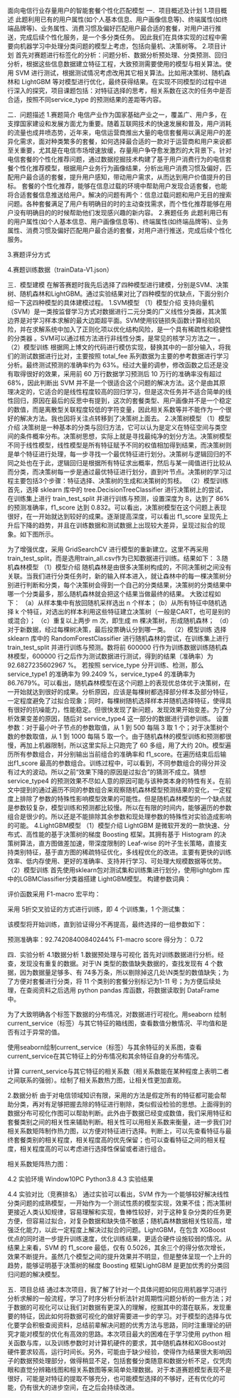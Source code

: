 面向电信行业存量用户的智能套餐个性化匹配模型
一．项目概述及计划
1.项目概述
此题利用已有的用户属性(如个人基本信息、用户画像信息等)、终端属性(如终端品牌等)、业务属性、消费习惯及偏好匹配用户最合适的套餐，对用户进行推送，完成后续个性化服务，是一个多分类任务。 因此我们在具体实现的过程中需要向机器学习中处理分类问题的模型上考虑，包括向量机、决策树等。
2.项目计划
首先对赛题进行标签化的分析：问题分析、数据分析预处理、分类预测、回归分析，根据这些信息数据建立特征工程，大致预测需要使用的模型与相关算法。使用 SVM 进行测试，根据测试情况考虑改用其它相关算法。比如用决策树、随机森林和 LightGBM 等对模型进行优化，最终获得结果。在实现不同模型的过程中进行深入的探究，项目课题包括：对特征选择的思考，相关系数在这次的任务中是否合适，按照不同service_type 的预测结果的差距等内容。

二．问题描述
1.赛题简介
电信产业作为国家基础产业之一，覆盖广、用户多，在支撑国家建设和发展方面尤为重要。随着互联网技术的快速发展和普及，用户消耗的流量也成井喷态势，近年来，电信运营商推出大量的电信套餐用以满足用户的差异化需求，面对种类繁多的套餐，如何选择最合适的一款对于运营商和用户来说都至关重要，尤其是在电信市场增速放缓，存量用户争夺愈发激烈的大背景下。针对电信套餐的个性化推荐问题，通过数据挖掘技术构建了基于用户消费行为的电信套餐个性化推荐模型，根据用户业务行为画像结果，分析出用户消费习惯及偏好，匹配用户最合适的套餐，提升用户感知，带动用户需求，从而达到用户价值提升的目标。
套餐的个性化推荐，能够在信息过载的环境中帮助用户发现合适套餐，也能将合适套餐信息推送给用户。解决的问题有两个：信息过载问题和用户无目的搜索问题。各种套餐满足了用户有明确目的时的主动查找需求，而个性化推荐能够在用户没有明确目的的时候帮助他们发现感兴趣的新内容。
2.赛题任务
此题利用已有的用户属性(如个人基本信息、用户画像信息等)、终端属性(如终端品牌等)、业务属性、消费习惯及偏好匹配用户最合适的套餐，对用户进行推送，完成后续个性化服务。

3.赛题评分方式
      
4.赛题训练数据（trainData-V1.json）
    
三．模型建模
在解答赛题时我先后选择了四种模型进行建模，分别是SVM、决策树、随机森林和LightGBM。通过实验结果对比了四种模型的优缺点，下面分别介绍一下这四种模型的具体建模过程。
1.SVM模型
（1）模型介绍
支持向量机（SVM）是一类按监督学习方式对数据进行二元分类的广义线性分类器，其决策边界是对学习样本求解的最大边距超平面。SVM使用铰链损失函数计算经验风险，并在求解系统中加入了正则化项以优化结构风险，是一个具有稀疏性和稳健性的分类器 。SVM可以通过核方法进行非线性分类，是常见的核学习方法之一 。
（2）模型训练
根据网上博文的代码进行模仿实现，替换其中的一部分输入，将我们的测试数据进行比对，主要按照 total_fee 系列数据为主要的参考数据进行学习分析。最终测试预测的准确率约为 63%。经过大量的调参，修改函数之后还是没有取得很好的效果，采用前 60 万行数据学习预测后 10 万行的准确率没有超过 68%，因此判断出 SVM 并不是一个很适合这个问题的解决方法。这个是由其原理决定的，它适合的是线性程度较高的回归学习，但是这次任务并不适合简单的线性回归，原因在最后的反思中有提到，这次的套餐类型、用户画像并不是一个稳定的数值，而是离散型关联程度较低的字符变量，因此相关系数等并不能作为一个很好的解决方法。我也因将关注点转移到了决策树上面去。
2.决策树模型
（1）模型介绍
决策树是一种基本的分类与回归方法，它可以认为是定义在特征空间与类空间的条件概率分布。决策树思想，实际上就是寻找最纯净的划分方法。决策树模型不同于线性模型，线性模型是所有特征赋予不同的权值相加得到结果，而决策树则是单个特征进行处理，每一步寻找一个最优特征进行划分。决策树与逻辑回归的不同之处也在于此，逻辑回归是根据所有特征求出概率，然后与某一阈值进行比较从而分类，而决策树每一步是通过最优特征进行划分，直到叶节点。决策树的学习过程主要包括3个步骤：特征选择、决策树的生成和决策树的剪枝。
（2）模型训练
首先，选择 sklearn 库中的 tree.DecisionTreeClassifier 进行决策树上的尝试，在训练集上进行 train_test_split 并进行训练与预测，设置深度为 8，达到了 86%的预测准确率，f1_score 达到 0.832。可以看出，决策树模型在这个问题上表现很好，在一开始就达到较好的成果。逐渐提高深度，可以看出 f1_score 呈现先上升后下降的趋势，并且在训练数据和测试数据上出现较大差异，呈现过拟合的现象。如下图所示。

  
      
        
为了增强优度，采用 GridSearchCV 进行模型的重新建立。这里不再采用 
train_test_split，而是选用train_all.csv作为已知数据进行训练。结果如下：
3.随机森林模型
（1）模型介绍
随机森林是由很多决策树构成的，不同决策树之间没有关联。当我们进行分类任务时，新的输入样本进入，就让森林中的每一棵决策树分别进行判断和分类，每个决策树会得到一个自己的分类结果，决策树的分类结果中哪一个分类最多，那么随机森林就会把这个结果当做最终的结果。
大致过程如下：
（a）从样本集中有放回随机采样选出 n 个样本；
(b）从所有特征中随机选择 k 个特征，对选出的样本利用这些特征建立决策树（一般是CART，也可是别的或混合）；
（c）重复以上两步 m 次，即生成 m 棵决策树，形成随机森林；
（d）对于新数据，经过每棵树决策，最后投票确认分到哪一类。
（2）模型训练
选择 sklearn 库中的 RandomForestClassifier 进行随机森林的尝试，在训练集上进行 train_test_split 并进行训练与预测。数将前 600000 行作为训练数据训练随机森林模型，600000 行之后作为测试数据进行测试，得到的结果（准确率）为 92.6827235602967 %。 若按照 service_type 分开训练、检测，那么 service_type1 的准确率为 99.2409 %，service_type4 的准确率为 86.7679%。可以看出，随机森林模型在这个问题上的表现优总体优于决策树，在一开始就达到很好的成果。分析原因，应该是每棵树都选择部分样本及部分特征，一定程度避免了过拟合现象；同时，每棵树随机选择样本并随机选择特征，使得具有很好的抗噪能力，性能稳定。但很快发现了新问题，发现效果开始变差。为了分析效果变差的原因，随后对 service_type4 这一部分的数据进行调参训练。
设置参数：对于最小叶子节点的参数取值，从 1 到 500 每隔 3 取 1 个；对于决策树个数的参数取值，从 1 到 1000 每隔 5 取一个。由于随机森林的模型训练和预测都很慢，再加上机器限制，所以这里实际上只跑完了 60 多组，用了大约 20h。模型遍历所有参数组合，并分别输出当前组合的准确率和 f1_score。在遍历结束后后输出f1_score 最高的参数组合。训练过程中，可以看到，不同参数组合的得分并没有过大的波动。所以之前“效果下降的原因是过拟合”的猜测不成立。猜想service_type4 的预测效果不尽如人意的原因可能与该种类本身的特性有关。在前文中提到的通过遍历不同的参数组合来观察随机森林模型预测结果的变化，一定程度上排除了参数的特殊性影响模型效果的可能性。但是随机森林模型的一个缺点就是参数较复杂，模型训练和预测都比较慢。所以在有限的时间内，能够遍历的参数组合是很少的。所以还是不能排除其余参数和现处理参数的特殊性对实验造成影响的可能。
4.LightGBM模型
（1）模型介绍
LightGBM 是微软开发的一款快速、分布式、高性能的基于决策树的梯度 Boosting 框架。其拥有基于 Histogram 的决策树算法，直方图做差加速，带深度限制的 Leaf-wise 的叶子生长策略，直接支持类别特征，基于直方图的稀疏特征优化，多线程优化的改进。主要有更快的训练效率、低内存使用、更好的准确率、支持并行学习、可处理大规模数据等优势。
（2）模型训练
首先使用sklearn包对测试集和训练集进行划分，使用lightgbm 库中的LGBMClassifier分类器搭建 LightGBM模型。
构建参数词典：

评价函数采用 F1-macro 宏平均： 
  
采用 5折交叉验证的方式进行训练，即 4 个训练集，1 个测试集： 


该模型将开始训练，直到验证得分不再提高，最终选择的一组参数如下：

预测准确率：92.74208400840244%
F1-macro score 得分为： 0.72

四．实验分析
4.1数据分析
1.数据预处理与可视化
 首先对训练数据进行分析。经查，发现没有重复的数据。对于\\N 类型的数值缺失数据的，查找发现有 4 个数据，因为数据量足够多、有 74多万条，所以剔除掉这几处\\N类型的数值缺失；为了方便对套餐进行分类，将 11 个类别的套餐分别标记为1-11 号；为方便后续处理，在查阅资料之后选用 python pandas 库函数，将数据读取到 DataFrame 中。
      
为了大致明确各个标签下数据的分布情况，对数据进行可视化。用seaborn 绘制 current_service（标签）与其它特征的箱线图，查看数值分散情况、平均值和是否有过于异常的值。

        
使用seaborn绘制current_service（标签）与其余特征的关系图，查看current_service在其它特征上的分布情况和其余特征自身的分布情况。

        
计算 current_service与其它特征的相关系数（相关系数能在某种程度上表明二者之间联系的强弱）。绘制了相关系数热力图，让相关性更加直观。
          

2.数据分析
 由于对电信领域知识有限，采用的方法是假定所有的特征都可能会帮助分类，再对有足够把握去除的特征进行剔除，类似假设检验的思想。上面得到的数据分布可视化作图可以帮助判断。此外由于数据已经变成数值，我们采用特征和套餐类别之间的相关性来辅助判断。相关性可以用相关系数来衡量，进一步我们对相关系数矩阵制作热力图，以方便对特征进行选择。判断上，可以先查看特征与最终套餐类别的相关程度，相关程度高的优先保留；也可以查看特征之间的相关程度，相关程度高的可以考虑进行选择性保留或者进行组合。

相关系数矩阵热力图：



4.2 实验环境
Window10PC
Python3.8
4.3 实验结果

4.4 实验对比（竞赛排名）
通过实验可以看出，SVM 作为一个能够较好解决线性分类问题的成熟模型，一开始作为一个测试性质的模型实现，效果不佳；而决策树更接近人类认知规律，容易理解和实现，鲁棒性较好，对于这种复杂分类的任务更方便，但容易过拟合，对复杂数据和缺失值不敏感；随机森林数据相关性较高，增强泛化能力，以此一定程度上解决过拟合的问题。LightGBM，在包含 XGBoost 优点的同时进一步提升训练速度，优化训练结果，更适合硬件设施较弱的情况。从结果上来看，SVM 的 f1_score 最低，仅有 0.5026，其余三个的得分依次增长，效果不断提升。虽然几个模型之间的提升效果并不明显，但是整体呈现一个上升的趋势，能够证明基于决策树的梯度 Boosting 框架LightGBM 是更加优秀的分类回归问题的解决模型。

五．项目总结
通过本次项目，我了解了针对一个具体问题如何应用机器学习进行分析求解的一般流程，学习了时序分析分析法针对周期性问题分析的一些方法；对于数据的可视化可以让我们对数据有更深入的理解，挖掘其中的潜在联系，发现重要的特征，因此如何将数据可视化的做好需要进一步的学习。对于模型的选择与优化要学会积极查阅资料，总结前辈解决问题的优秀方法与思路，同时注重理论的研究才能对模型的优化有高效的思路。本次项目最大的困难在于学习使用 python 相关函数与库，以及训练参数时对计算机硬件的要求，其中随机森林和XGBoost对硬件要求较高，运行时间长。另外，可能由于缺少经验，使得作为结果很大影响因子的数据预处理部分，做得稍显不足，包括套餐分类随意和数据分析不足，仅凭肉眼和直觉分辨箱线图和相关系数图等来简单处理数据。对于本道赛题模型表现不是很好，可能是对特征的提取不够充分，也可能模型选择的不够好，还有优化的可能，仍有很大的进步空间，在之后会持续改进。


